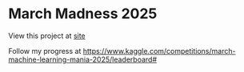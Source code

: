 # March Madness 2025  

View this project at [site](https://alexmangiafico.github.io/march_madness_2025/)

Follow my progress at https://www.kaggle.com/competitions/march-machine-learning-mania-2025/leaderboard#
